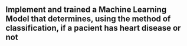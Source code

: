 ## Implement and trained a Machine Learning Model that determines, using the method of classification, if a pacient has heart disease or not
